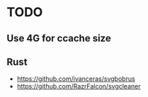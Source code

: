 # TODO

## Use 4G for ccache size

## Rust

* https://github.com/ivanceras/svgbobrus
* https://github.com/RazrFalcon/svgcleaner
